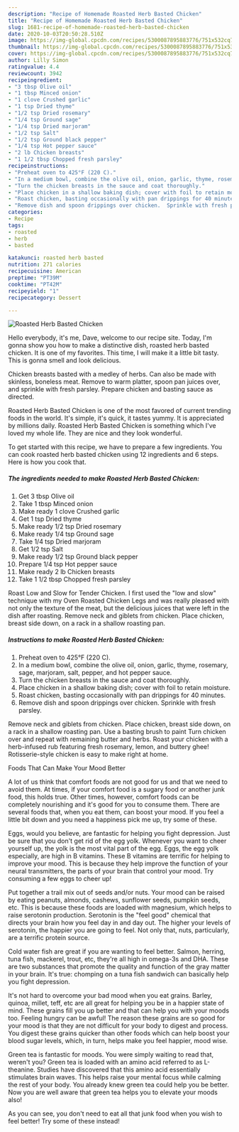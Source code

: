 ```yaml
---
description: "Recipe of Homemade Roasted Herb Basted Chicken"
title: "Recipe of Homemade Roasted Herb Basted Chicken"
slug: 1681-recipe-of-homemade-roasted-herb-basted-chicken
date: 2020-10-03T20:50:28.510Z
image: https://img-global.cpcdn.com/recipes/5300087895883776/751x532cq70/roasted-herb-basted-chicken-recipe-main-photo.jpg
thumbnail: https://img-global.cpcdn.com/recipes/5300087895883776/751x532cq70/roasted-herb-basted-chicken-recipe-main-photo.jpg
cover: https://img-global.cpcdn.com/recipes/5300087895883776/751x532cq70/roasted-herb-basted-chicken-recipe-main-photo.jpg
author: Lilly Simon
ratingvalue: 4.4
reviewcount: 3942
recipeingredient:
- "3 tbsp Olive oil"
- "1 tbsp Minced onion"
- "1 clove Crushed garlic"
- "1 tsp Dried thyme"
- "1/2 tsp Dried rosemary"
- "1/4 tsp Ground sage"
- "1/4 tsp Dried marjoram"
- "1/2 tsp Salt"
- "1/2 tsp Ground black pepper"
- "1/4 tsp Hot pepper sauce"
- "2 lb Chicken breasts"
- "1 1/2 tbsp Chopped fresh parsley"
recipeinstructions:
- "Preheat oven to 425°F (220 C)."
- "In a medium bowl, combine the olive oil, onion, garlic, thyme, rosemary, sage, marjoram, salt, pepper, and hot pepper sauce."
- "Turn the chicken breasts in the sauce and coat thoroughly."
- "Place chicken in a shallow baking dish; cover with foil to retain moisture."
- "Roast chicken, basting occasionally with pan drippings for 40 minutes."
- "Remove dish and spoon drippings over chicken.  Sprinkle with fresh parsley."
categories:
- Recipe
tags:
- roasted
- herb
- basted

katakunci: roasted herb basted 
nutrition: 271 calories
recipecuisine: American
preptime: "PT39M"
cooktime: "PT42M"
recipeyield: "1"
recipecategory: Dessert

---
```



![Roasted Herb Basted Chicken](https://img-global.cpcdn.com/recipes/5300087895883776/751x532cq70/roasted-herb-basted-chicken-recipe-main-photo.jpg)

Hello everybody, it's me, Dave, welcome to our recipe site. Today, I'm gonna show you how to make a distinctive dish, roasted herb basted chicken. It is one of my favorites. This time, I will make it a little bit tasty. This is gonna smell and look delicious.

Chicken breasts basted with a medley of herbs. Can also be made with skinless, boneless meat. Remove to warm platter, spoon pan juices over, and sprinkle with fresh parsley. Prepare chicken and basting sauce as directed.

Roasted Herb Basted Chicken is one of the most favored of current trending foods in the world. It's simple, it's quick, it tastes yummy. It is appreciated by millions daily. Roasted Herb Basted Chicken is something which I've loved my whole life. They are nice and they look wonderful.


To get started with this recipe, we have to prepare a few ingredients. You can cook roasted herb basted chicken using 12 ingredients and 6 steps. Here is how you cook that.

<!--inarticleads1-->

##### The ingredients needed to make Roasted Herb Basted Chicken:

1. Get 3 tbsp Olive oil
1. Take 1 tbsp Minced onion
1. Make ready 1 clove Crushed garlic
1. Get 1 tsp Dried thyme
1. Make ready 1/2 tsp Dried rosemary
1. Make ready 1/4 tsp Ground sage
1. Take 1/4 tsp Dried marjoram
1. Get 1/2 tsp Salt
1. Make ready 1/2 tsp Ground black pepper
1. Prepare 1/4 tsp Hot pepper sauce
1. Make ready 2 lb Chicken breasts
1. Take 1 1/2 tbsp Chopped fresh parsley


Roast Low and Slow for Tender Chicken. I first used the &#34;low and slow&#34; technique with my Oven Roasted Chicken Legs and was really pleased with not only the texture of the meat, but the delicious juices that were left in the dish after roasting. Remove neck and giblets from chicken. Place chicken, breast side down, on a rack in a shallow roasting pan. 

<!--inarticleads2-->

##### Instructions to make Roasted Herb Basted Chicken:

1. Preheat oven to 425°F (220 C).
1. In a medium bowl, combine the olive oil, onion, garlic, thyme, rosemary, sage, marjoram, salt, pepper, and hot pepper sauce.
1. Turn the chicken breasts in the sauce and coat thoroughly.
1. Place chicken in a shallow baking dish; cover with foil to retain moisture.
1. Roast chicken, basting occasionally with pan drippings for 40 minutes.
1. Remove dish and spoon drippings over chicken.  Sprinkle with fresh parsley.


Remove neck and giblets from chicken. Place chicken, breast side down, on a rack in a shallow roasting pan. Use a basting brush to paint Turn chicken over and repeat with remaining butter and herbs. Roast your chicken with a herb-infused rub featuring fresh rosemary, lemon, and buttery ghee! Rotisserie-style chicken is easy to make right at home. 

Foods That Can Make Your Mood Better


A lot of us think that comfort foods are not good for us and that we need to avoid them. At times, if your comfort food is a sugary food or another junk food, this holds true. Other times, however, comfort foods can be completely nourishing and it's good for you to consume them. There are several foods that, when you eat them, can boost your mood. If you feel a little bit down and you need a happiness pick me up, try some of these.

Eggs, would you believe, are fantastic for helping you fight depression. Just be sure that you don't get rid of the egg yolk. Whenever you want to cheer yourself up, the yolk is the most vital part of the egg. Eggs, the egg yolk especially, are high in B vitamins. These B vitamins are terrific for helping to improve your mood. This is because they help improve the function of your neural transmitters, the parts of your brain that control your mood. Try consuming a few eggs to cheer up!

Put together a trail mix out of seeds and/or nuts. Your mood can be raised by eating peanuts, almonds, cashews, sunflower seeds, pumpkin seeds, etc. This is because these foods are loaded with magnesium, which helps to raise serotonin production. Serotonin is the "feel good" chemical that directs your brain how you feel day in and day out. The higher your levels of serotonin, the happier you are going to feel. Not only that, nuts, particularly, are a terrific protein source.

Cold water fish are great if you are wanting to feel better. Salmon, herring, tuna fish, mackerel, trout, etc, they're all high in omega-3s and DHA. These are two substances that promote the quality and function of the gray matter in your brain. It's true: chomping on a tuna fish sandwich can basically help you fight depression. 

It's not hard to overcome your bad mood when you eat grains. Barley, quinoa, millet, teff, etc are all great for helping you be in a happier state of mind. These grains fill you up better and that can help you with your moods too. Feeling hungry can be awful! The reason these grains are so good for your mood is that they are not difficult for your body to digest and process. You digest these grains quicker than other foods which can help boost your blood sugar levels, which, in turn, helps make you feel happier, mood wise.

Green tea is fantastic for moods. You were simply waiting to read that, weren't you? Green tea is loaded with an amino acid referred to as L-theanine. Studies have discovered that this amino acid essentially stimulates brain waves. This helps raise your mental focus while calming the rest of your body. You already knew green tea could help you be better. Now you are well aware that green tea helps you to elevate your moods also!

As you can see, you don't need to eat all that junk food when you wish to feel better! Try some of these instead!

